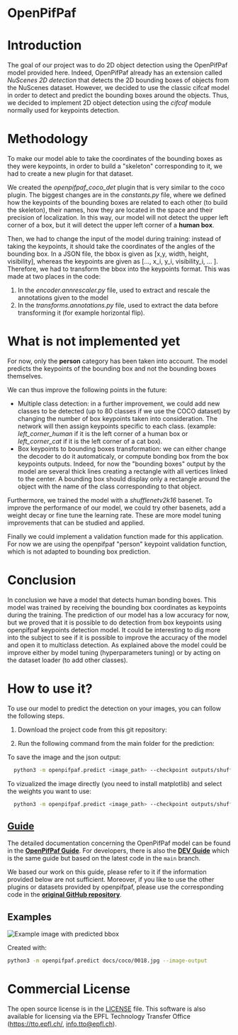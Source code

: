 # OpenPifPaf

# Introduction

The goal of our project was to do 2D object detection using the OpenPifPaf model provided here. Indeed, OpenPifPaf already has an extension called *NuScenes 2D detection* that detects the 2D bounding boxes of objects from the NuScenes dataset. However, we decided to use the classic cifcaf model in order to detect and predict the bounding boxes around the objects. 
Thus, we decided to implement 2D object detection using the *cifcaf* module normally used for keypoints detection. 

# Methodology

To make our model able to take the coordinates of the bounding boxes as they were keypoints, in order to build a "skeleton" corresponding to it, we had to create a new plugin for that dataset. 

We created the *openpifpaf_coco_det* plugin that is very similar to the coco plugin. The biggest changes are in the *constants.py* file, where we defined how the keypoints of the bounding boxes are related to each other (to build the skeleton), their names, how they are located in the space and their precision of localization. In this way, our model will not detect the upper left corner of a box, but it will detect the upper left corner of a **human box**. 

Then, we had to change the input of the model during training: instead of taking the keypoints, it should take the coordinates of the angles of the bounding box. In a JSON file, the bbox is given as [x,y, width, height, visibility], whereas the keypoints are given as [..., x_i, y_i, visibility_i, ... ]. Therefore, we had to transform the bbox into the keypoints format. This was made at two places in the code:
1. In the *encoder.annrescaler.py* file, used to extract and rescale the annotations given to the model
2. In the *transforms.annotations.py* file, used to extract the data before transforming it (for example horizontal flip). 

# What is not implemented yet

For now, only the **person** category has been taken into account. The model predicts the keypoints of the bounding box and not the bounding boxes themselves.

We can thus improve the following points in the future:

- Multiple class detection: in a further improvement, we could add new classes to be detected (up to 80 classes if we use the COCO dataset) by changing the number of box keypoints taken into consideration. The network will then assign keypoints specific to each class. (example: *left_corner_human* if it is the left corner of a human box or *left_corner_cat* if it is the left corner of a cat box).
- Box keypoints to bounding boxes transformation: we can either change the decoder to do it automaticaly, or compute bonding box from the box keypoints outputs. Indeed, for now the "bounding boxes" output by the model are several thick lines creating a rectangle with all vertices linked to the center. A bounding box should display only a rectangle around the object with the name of the class corresponding to that object.

Furthermore, we trained the model with a *shufflenetv2k16* basenet. To improve the performance of our model, we could try other basenets, add a weight decay or fine tune the learning rate.
These are more model tuning improvements that can be studied and applied.  

Finally we could implement a validation function made for this application. For now we are using the openpifpaf "person" keypoint validation function, which is not adapted to bounding box prediction.

# Conclusion 

In conclusion we have a model that detects human bonding boxes. This model was trained by receiving the bounding box coordinates as keypoints during the training. The prediction of our model has a low accuracy for now, but we proved that it is possible to do detection from box keypoints using openpifpaf keypoints detection model. It could be interesting to dig more into the subject to see if it is possible to improve the accuracy of the model and open it to multiclass detection.
As explained above the model could be improve either by model tuning (hyperparameters tuning) or by acting on the dataset loader (to add other classes). 

# How to use it?

To use our model to predict the detection on your images, you can follow the following steps.

1. Download the project code from this git repository: 

2. Run the following command from the main folder for the prediction: 

To save the image and the json output:
```sh
  python3 -m openpifpaf.predict <image_path> --checkpoint outputs/shufflenetv2k16-230528-181950-cocoboxkp.pkl.epoch002 --image-output <image_path> --json-output <json_path>
```

To vizualized the image directly (you need to install matplotlib) and select the weights you want to use: 
```sh
  python3 -m openpifpaf.predict <image_path> --checkpoint outputs/shufflenetv2k16-230528-181950-cocoboxkp.pkl.epoch002 --show
```


## [Guide](https://vita-epfl.github.io/openpifpaf/intro.html)

The detailed documentation concerning the OpenPifPaf model can be found in the __[OpenPifPaf Guide](https://vita-epfl.github.io/openpifpaf/intro.html)__.
For developers, there is also the
__[DEV Guide](https://vita-epfl.github.io/openpifpaf/dev/intro.html)__
which is the same guide but based on the latest code in the `main` branch.

We based our work on this guide, please refer to it if the information provided below are not sufficient. Moreover, if you like to use the other plugins or datasets provided by openpifpaf, please use the corresponding code in the __[original GitHub repository](https://github.com/vita-epfl/openpifpaf)__.

## Examples

![Example image with predicted bbox](https://github.com/alechp13/openpifpaf_bbox/blob/main/images_readme/0018.jpg.predictions.jpeg)

Created with:
```sh
python3 -m openpifpaf.predict docs/coco/0018.jpg --image-output
```


# Commercial License

The open source license is in the [LICENSE](https://github.com/vita-epfl/openpifpaf/blob/main/LICENSE) file.
This software is also available for licensing via the EPFL Technology Transfer
Office (https://tto.epfl.ch/, info.tto@epfl.ch).


[CC-BY-2.0]: https://creativecommons.org/licenses/by/2.0/
